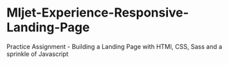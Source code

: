 # Mljet-Experience-Responsive-Landing-Page

Practice Assignment - Building a Landing Page with HTMl, CSS, Sass and a sprinkle of Javascript
